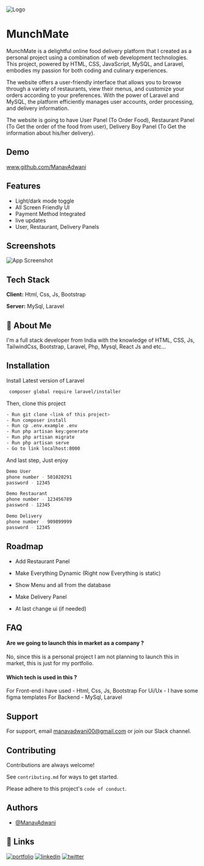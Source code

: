 
![Logo](https://i.ibb.co/DtF4kr6/download.png)

# MunchMate

MunchMate is a delightful online food delivery platform that I created as a personal project using a combination of web development technologies. This project, powered by HTML, CSS, JavaScript, MySQL, and Laravel, embodies my passion for both coding and culinary experiences. 

The website offers a user-friendly interface that allows you to browse through a variety of restaurants, view their menus, and customize your orders according to your preferences. With the power of Laravel and MySQL, the platform efficiently manages user accounts, order processing, and delivery information.

The website is going to have User Panel (To Order Food), Restaurant Panel (To Get the order of the food from user), Delivery Boy Panel (To Get the information about his/her delivery).


## Demo

www.github.com/ManavAdwani


## Features

- Light/dark mode toggle
- All Screen Friendly UI
- Payment Method Integrated
- live updates
- User, Restaurant, Delivery Panels


## Screenshots

![App Screenshot](https://ibb.co/8jVG2LD)


## Tech Stack

**Client:** Html, Css, Js, Bootstrap

**Server:** MySql, Laravel


## 🚀 About Me
I'm a full stack developer from India with the knowledge of HTML, CSS, Js, TailwindCss, Bootstrap, Laravel, Php, Mysql, React Js and etc...


## Installation

Install Latest version of Laravel

```bash
 composer global require laravel/installer
```
Then, clone this project

```bash
- Run git clone <link of this project>
- Run composer install
- Run cp .env.example .env
- Run php artisan key:generate
- Run php artisan migrate
- Run php artisan serve
- Go to link localhost:8000
```

And last step, Just enjoy

```bash
Demo User
phone number - 501020291
password - 12345

Demo Restaurant
phone number - 123456789
password - 12345

Demo Delivery 
phone number - 909899999
password - 12345

```
## Roadmap

- Add Restaurant Panel

- Make Everything Dynamic (Right now Everything is static)

- Show Menu and all from the database

- Make Delivery Panel

- At last change ui (if needed)


## FAQ

#### Are we going to launch this in market as a company ?

No, since this is a personal project I am not planning to launch this in market, this is just for my portfolio.

#### Which tech is used in this ?

For Front-end i have used - Html, Css, Js, Bootstrap
For Ui/Ux - I have some figma templates
For Backend - MySql, Laravel


## Support

For support, email manavadwani00@gmail.com or join our Slack channel.


## Contributing

Contributions are always welcome!

See `contributing.md` for ways to get started.

Please adhere to this project's `code of conduct`.


## Authors

- [@ManavAdwani](https://www.github.com/ManavAdwani)


## 🔗 Links
[![portfolio](https://img.shields.io/badge/my_portfolio-000?style=for-the-badge&logo=ko-fi&logoColor=white)](https://katherineoelsner.com/)
[![linkedin](https://img.shields.io/badge/linkedin-0A66C2?style=for-the-badge&logo=linkedin&logoColor=white)](https://www.linkedin.com/)
[![twitter](https://img.shields.io/badge/twitter-1DA1F2?style=for-the-badge&logo=twitter&logoColor=white)](https://twitter.com/)

